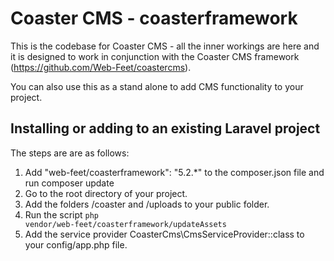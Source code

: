 # Coaster CMS - coasterframework
This is the codebase for Coaster CMS - all the inner workings are here and it is designed to work in conjunction with the Coaster CMS framework (https://github.com/Web-Feet/coastercms).

You can also use this as a stand alone to add CMS functionality to your project.

## Installing or adding to an existing Laravel project

The steps are are as follows:

1. Add "web-feet/coasterframework": "5.2.*" to the composer.json file and run composer update
2. Go to the root directory of your project. 
3. Add the folders /coaster and /uploads to your public folder.
4. Run the script <code>php vendor/web-feet/coasterframework/updateAssets</code>
5. Add the service provider CoasterCms\CmsServiceProvider::class to your config/app.php file.

